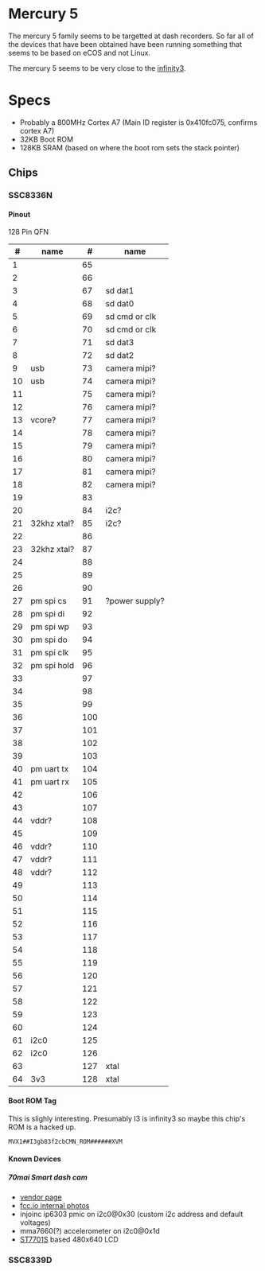 # Mercury 5

The mercury 5 family seems to be targetted at dash recorders. So far all of the devices that have been obtained have been running something that seems to be based on eCOS and not Linux.

The mercury 5 seems to be very close to the [infinity3](/infinity3).

# Specs

- Probably a 800MHz Cortex A7 (Main ID register is 0x410fc075, confirms cortex A7)
- 32KB Boot ROM
- 128KB SRAM (based on where the boot rom sets the stack pointer)

## Chips

### SSC8336N

#### Pinout

128 Pin QFN

| #   | name         | #   | name         |
|-----|--------------|-----|--------------|
| 1   |              | 65  |              |
| 2   |              | 66  |              |
| 3   |              | 67  | sd dat1      |
| 4   |              | 68  | sd dat0      |
| 5   |              | 69  | sd cmd or clk|
| 6   |              | 70  | sd cmd or clk|
| 7   |              | 71  | sd dat3      |
| 8   |              | 72  | sd dat2      |
| 9   | usb          | 73  | camera mipi? |
| 10  | usb          | 74  | camera mipi? |
| 11  |              | 75  | camera mipi? |
| 12  |              | 76  | camera mipi? |
| 13  | vcore?       | 77  | camera mipi? |
| 14  |              | 78  | camera mipi? |
| 15  |              | 79  | camera mipi? |
| 16  |              | 80  | camera mipi? |
| 17  |              | 81  | camera mipi? |
| 18  |              | 82  | camera mipi? |
| 19  |              | 83  |              |
| 20  |              | 84  | i2c?         |
| 21  | 32khz xtal?  | 85  | i2c?         |
| 22  |              | 86  |              |
| 23  | 32khz xtal?  | 87  |              |
| 24  |              | 88  |              |
| 25  |              | 89  |              |
| 26  |              | 90  |              |
| 27  | pm spi cs    | 91  |?power supply?|
| 28  | pm spi di    | 92  |              |
| 29  | pm spi wp    | 93  |              |
| 30  | pm spi do    | 94  |              |
| 31  | pm spi clk   | 95  |              |
| 32  | pm spi hold  | 96  |              |
| 33  |              | 97  |              |
| 34  |              | 98  |              |
| 35  |              | 99  |              |
| 36  |              | 100 |              |
| 37  |              | 101 |              |
| 38  |              | 102 |              |
| 39  |              | 103 |              |
| 40  | pm uart tx   | 104 |              |
| 41  | pm uart rx   | 105 |              |
| 42  |              | 106 |              |
| 43  |              | 107 |              |
| 44  | vddr?        | 108 |              |
| 45  |              | 109 |              |
| 46  | vddr?        | 110 |              |
| 47  | vddr?        | 111 |              |
| 48  | vddr?        | 112 |              |
| 49  |              | 113 |              |
| 50  |              | 114 |              |
| 51  |              | 115 |              |
| 52  |              | 116 |              |
| 53  |              | 117 |              |
| 54  |              | 118 |              |
| 55  |              | 119 |              |
| 56  |              | 120 |              |
| 57  |              | 121 |              |
| 58  |              | 122 |              |
| 59  |              | 123 |              |
| 60  |              | 124 |              |
| 61  | i2c0         | 125 |              |
| 62  | i2c0         | 126 |              |
| 63  |              | 127 | xtal         |
| 64  | 3v3          | 128 | xtal         |

#### Boot ROM Tag

This is slighly interesting. Presumably I3 is infinity3 so maybe this chip's ROM is a hacked up. 

```
MVX1##I3gb83f2cbCMN_ROM######XVM
```

#### Known Devices 

##### 70mai Smart dash cam 

- [vendor page](https://www.70mai.com/en/70mai-dash-cam-lite/?gclid=EAIaIQobChMIzsLkl6y_5QIVEz5gCh1UOg9eEAAYASAAEgLvffD_BwE) 
- [fcc.io internal photos](https://fccid.io/2AOK9-MIDRIVED08/Internal-Photos/internal-photos-4351132)
- injoinc ip6303 pmic on i2c0@0x30 (custom i2c address and default voltages)
- mma7660(?) accelerometer on i2c0@0x1d
- [ST7701S](http://www.startek-lcd.com/res/starteklcd/pdres/201705/20170512144242904.pdf) based 480x640 LCD


### SSC8339D
